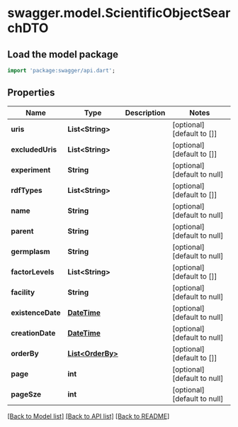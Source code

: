 # swagger.model.ScientificObjectSearchDTO

## Load the model package
```dart
import 'package:swagger/api.dart';
```

## Properties
Name | Type | Description | Notes
------------ | ------------- | ------------- | -------------
**uris** | **List&lt;String&gt;** |  | [optional] [default to []]
**excludedUris** | **List&lt;String&gt;** |  | [optional] [default to []]
**experiment** | **String** |  | [optional] [default to null]
**rdfTypes** | **List&lt;String&gt;** |  | [optional] [default to []]
**name** | **String** |  | [optional] [default to null]
**parent** | **String** |  | [optional] [default to null]
**germplasm** | **String** |  | [optional] [default to null]
**factorLevels** | **List&lt;String&gt;** |  | [optional] [default to []]
**facility** | **String** |  | [optional] [default to null]
**existenceDate** | [**DateTime**](DateTime.md) |  | [optional] [default to null]
**creationDate** | [**DateTime**](DateTime.md) |  | [optional] [default to null]
**orderBy** | [**List&lt;OrderBy&gt;**](OrderBy.md) |  | [optional] [default to []]
**page** | **int** |  | [optional] [default to null]
**pageSze** | **int** |  | [optional] [default to null]

[[Back to Model list]](../README.md#documentation-for-models) [[Back to API list]](../README.md#documentation-for-api-endpoints) [[Back to README]](../README.md)


